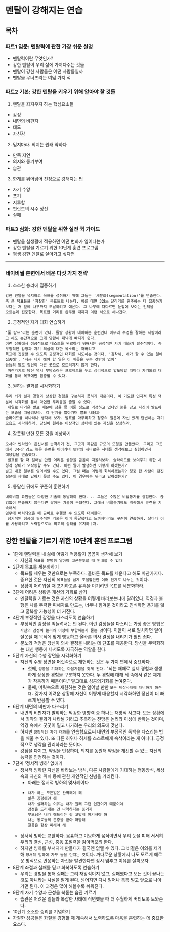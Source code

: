 # 멘탈이 강해지는 연습
## 목차
### 파트1 입문: 멘탈력에 관한 가장 쉬운 설명
- 멘탈력이란 무엇인가?
- 강한 멘탈이 우리 삶에 가져다주는 것들
- 멘탈이 강한 사람들은 어떤 사람들일까
- 멘탈을 무너뜨리는 여덟 가지 적
### 파트2 기본: 강한 멘탈을 키우기 위해 알아야 할 것들
1. 멘탈을 좌지우지 하는 핵심요소들
- 감정
- 내면의 비판자
- 태도
- 자신감
2. 믿지마라. 의지는 원래 약하다
- 만족 지연
- 의지와 동기부여
- 습관
3. 한계를 뛰어넘어 진정으로 강해지는 법
- 자기 수양
- 포기
- 지루함
- 핀란드의 시수 정신
- 실패
### 파트3 심화: 강한 멘탈을 위한 실전 퀵 가이드
- 멘탈을 실생활에 적용하면 어떤 변화가 일어나는가
- 강한 멘탈을 기르기 위한 10단계 훈련 프로그램
- 평생 강한 멘탈로 살아가고 싶다면

---

### 네이비씰 훈련에서 배운 다섯 가지 전략
1. 소소한 승리에 집중하기
```
강한 멘탈을 유지하고 목표를 성취하기 위해 그들은 '세분화(segmentation)'를 연습한다.
즉 큰 목표들을 '자잘한' 목표들로 나눈다. 이를 테면 32km 달리기를 완주하는 데 집중하기
보다는 저 앞에 나무까지 도달하려고 애쓴다. 그 나무에 다다르면 눈앞에 보이는 언덕을
오르는데 집중한다. 목표한 거리를 완주할 때까지 이런 식으로 해나간다.
```
2. 긍정적인 자기 대화 연습하기
```
'풀 캄프'라는 훈련이 있다. 돌발 상황에 대처하는 훈련인데 아무리 수영을 잘하는 사람이라고 해도 순간적으로 크게 당황해 패닉에 빠지기 쉽다.
이런 상황에서 성공적으로 테스트를 완료하기 위해서는 긍정적인 자기 대화가 필수적이다. 즉 부정적인 감정과 자기 의심에 대한 목소리는 꺼버리고
목표에 집중할 수 있도록 긍정적인 대화를 시도하는 것이다. '침착해, 네가 할 수 있는 일에 집중해', '지금 네가 해야 할 일은 이 매듭을 푸는 것밖에 없어'
등등의 말로 정신이 다른 곳으로 흐트러지지 않게 한다.
 마찬가지로 당신 역시 부담스러운 프로젝트를 두고 심리적으로 압도당할 때마다 자기와의 대화를 통해 목표에만 집중할 수 있다.
```
3. 원하는 결과를 시각화하기
```
우리 뇌가 실제 경험과 상상한 경험을 구분하지 못하기 때문이다. 이 기묘한 인지적 특성 덕분에 시각화를 통해 막연한 두려움을 줄일 수 있다.
 내일로 다가온 발표 때문에 잠을 못 이룰 정도로 걱정하고 있다면 눈을 감고 자신이 발표하는 모습을 떠올려보라. 각 단계를 밟아가며 발표 내용과
슬라이드를 하나하나 생각해 보자. 발표를 마무리하고 청중의 질문에 자신 있게 답변하는 자기 모습도 시각화하라. 당신이 원하는 이상적인 상태에 있는 자신을 상상하라.
```
4. 잘못될 만한 모든 것을 예상하기
```
오사마 빈라덴의 은신처를 습격하기 전, 그곳과 똑같은 규모의 모형을 만들었따. 그리고 그곳에서 3주간 강도 높은 훈련을 이어가며 뜻밖의 까다로운 사태를 생각해보고 실험하면서
대응법을 연습했다.
 발표를 할 때 일어날 만한 어려운 상황을 곰곰이 떠올려보라. 슬라이드를 보여주기 위한 시청각 장비가 오작동할 수도 있다. 이런 일이 발생하면 어떻게 하겠는가?
발표 내용 일부를 잊어버릴 수도 있다. 그럴 때는 어떻게 회복하겠는가? 청중 한 사람이 던진 질문에 제대로 답하지 못할 수도 있다. 이 경우에는 뭐라고 답하겠는가?
```

5. 통달한 뒤에도 꾸준히 훈련하기
```
네이비씰 요원들은 다양한 기술에 통달해야 한다. .. 그들은 수많은 비활동기를 경험한다. 끊임없이 연습하지 않는다면 쌓아둔 기술이 무뎌진다. 그래서 비활동기에도 계속해서 훈련을 지속해서
임무에 배치되었을 때 곧바로 수행할 수 있도록 대비한다.
 장기적인 성공에 필수적인 기술은 이미 통달했다고 느껴지더라도 꾸준히 연습하자. 날마다 이를 사용하려고 노력함으로써 최고의 상태를 유지하ㅣ자.
```


## 강한 멘탈을 기르기 위한 10단계 훈련 프로그램
- 1단계 멘탈력을 내 삶에 어떻게 적용할지 곰곰이 생각해 보기
  - 자신의 `목표를 분명히 알아야 고군분투할 때 인내할 수 있다`
- 2단계 목표를 세분화하기
  - 목표를 세우는 것만으로는 부족하다. 올바른 목표를 세운다고 해도 마찬가지다. 중요한 것은 자신의 `목표들을 쉽게 조절할만한 여러 단계로 나누는 것`이다.
  - 상황이 어려워질 때 포기하고픈 유혹을 이기려면 목표를 세분화하라.
- 3단계 어려운 상황은 개선의 기회로 삼기
  - 멘탈력을 기르는 것은 자신의 상황을 어떻게 바라보는냐에 달려있다. 역경과 불행은 나를 무력한 피해자로 만드는, 너무나 힘겨운 것이라고 인식하면 용기를 잃고 굴복할 가능성이 더 커진다.
- 4단계 부정적인 감정을 다스리도록 연습하기
  - 부정적인 감정을 억눌려서는 안 된다. 이런 감정들을 다스리는 가장 좋은 방법은 `자신의 감정이 논리와 이성에 부합하는지 묻는 것`이다. 이들이 서로 일치하면 일이 잘못될 때 목적에 맞게 행동하고 올바른 의사 결정을 내리기가 훨씬 쉽다.
  - 분노와 걱정은 당신이 의사 결정을 내리는 데 단초를 제공한다. 당신을 무력화하는 대신 행동에 나서도록 자극하는 역할을 한다.
- 5단계 자신의 수행 장면을 시각화하기
  - 자신의 수행 장면을 머릿속으로 재현하는 것은 두 가지 면에서 중요하다.
    - 첫째, `성공을 기대하는 마음가짐을 갖게 된다.` "뇌는 때때로 실제 경험과 생생하게 상상한 경험을 구분하지 못한다. 두 경험에 대해 뇌 속에서 같은 체계가 작동하기 때문이다." 말그대로 성공의기회를 높여준다. 
    - 둘째, 머릿속으로 재현하는 것은 일어날 만한 `모든 비상사태에 대비하게 해준다.` 갖가지 어려운 상황에 자신이 어떻게 대응할지 시각화하면 정신이 더 빠르게 반응할 수 있다.
- 6단계 내면의 비판자 다스리기
  - 내면의 비판자가 발휘하는 막강한 영향력 중 하나는 재앙적 사고다. 모든 상황에서 최악의 결과가 나타날 거라고 추측하는 전망은 논리와 이성에 반하는 것이며, 역경 속에서 꿋꿋이 밀고 나가려는 우리의 의도에 맞선다.
  - 하지만 `긍정적인 자기 대화`를 연습함으로써 내면의 부정적인 독백을 다스리는 법을 배울 수 있다. 또 다른 허위나 허세를 스스로에게 속삭이라는 게 아니다. 긍정적으로 생각을 관리하라는 뜻이다.
  - 강점을 다지고, 약점을 인정하며, 의지를 동원해 약점을 개선할 수 있는 자신의 능력을 인정하는 것이다.
- 7단계 '정서적 빙하' 없애기
  - 정서적 빙하란 자신을 바라보는 방식, 다른 사람들에게 기대하는 행동방식, 세상 속의 자신의 위치 등에 관한 개인적인 신념을 가리킨다.
    - 아래는 정서적 빙하의 몇사례이다
    - ```
      내가 하는 모든일은 완벽해야 해
      삶은 공평해야 해
      내가 실패하는 이유는 내가 원래 그런 인간이기 때문이야
      감정을 드러내는 건 나약하다는 증거지
      부모님은 내가 해드리는 걸 고맙게 여기셔야 해
      나는 동료들의 존중을 받아 마땅해
      갈등은 항상 피해야 해
      ```
  - 정서적 빙하는 교활하다. 음흉하고 미묘하게 움직이면서 우리 눈을 피해 서서히 우리의 결심, 근성, 충동 조절력을 갉아먹으려 한다.
  - 하지만 빙하를 부서지게 만들다가 결국엔 없앨 수 있다. 그 비결은 이의를 제기해 `정서적 빙하에 자꾸 돌을 던지는 것`이다. 까다로운 상황에서 나도 모르게 해로운 방식으로 반응하는 자신을 발견한다면 잠시 멈추고 이유를 살펴보자.
- 8단계 좌절과 실패를 딛고 회복하도록 연습하기
  - 우리는 경험을 통해 실패는 그리 재앙적이지 않고, 실패했다고 모든 것이 끝나는 것도 아니라는 사실을 알게 된다. 넘어지면 다시 일어나 툭툭 털고 앞으로 나아가면 된다. 이 과정은 많이 해볼수록 쉬워진다.
- 9단계 자기 수양과 근성을 북돋는 습관 기르기
  - 습관은 어려운 일들과 복잡한 사태에 직면했을 때 더 수월하게 버티도록 도와준다.
- 10단계 소소한 승리를 기념하기
 - 자잘한 성공들은 좌절을 경험할 때 계속해서 노력하도록 마음을 훈련하는 데 중요한 요소다.



